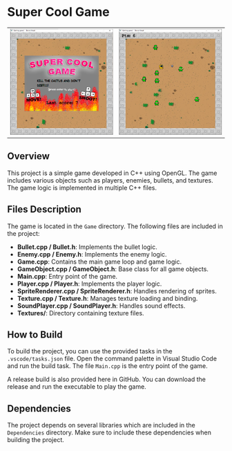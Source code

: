 # Super Cool Game

<table>
    <tr>
        <td><img src="Game/Photos/screenshot1.png" alt="My GAME" style="width: 100%;"/></td>
        <td><img src="Game/Photos/screenshot2.png" alt="My triangle running" style="width: 100%;"/></td>
    </tr>
</table>

## Overview
This project is a simple game developed in C++ using OpenGL. The game includes various objects such as players, enemies, bullets, and textures. The game logic is implemented in multiple C++ files.

## Files Description
The game is located in the `Game` directory. The following files are included in the project:

- **Bullet.cpp / Bullet.h**: Implements the bullet logic.
- **Enemy.cpp / Enemy.h**: Implements the enemy logic.
- **Game.cpp**: Contains the main game loop and game logic.
- **GameObject.cpp / GameObject.h**: Base class for all game objects.
- **Main.cpp**: Entry point of the game.
- **Player.cpp / Player.h**: Implements the player logic.
- **SpriteRenderer.cpp / SpriteRenderer.h**: Handles rendering of sprites.
- **Texture.cpp / Texture.h**: Manages texture loading and binding.
- **SoundPlayer.cpp / SoundPlayer.h**: Handles sound effects.
- **Textures/**: Directory containing texture files.

## How to Build
To build the project, you can use the provided tasks in the `.vscode/tasks.json` file. Open the command palette in Visual Studio Code and run the build task.
The file `Main.cpp` is the entry point of the game.

A release build is also provided here in GitHub. You can download the release and run the executable to play the game.

## Dependencies
The project depends on several libraries which are included in the `Dependencies` directory. Make sure to include these dependencies when building the project.
